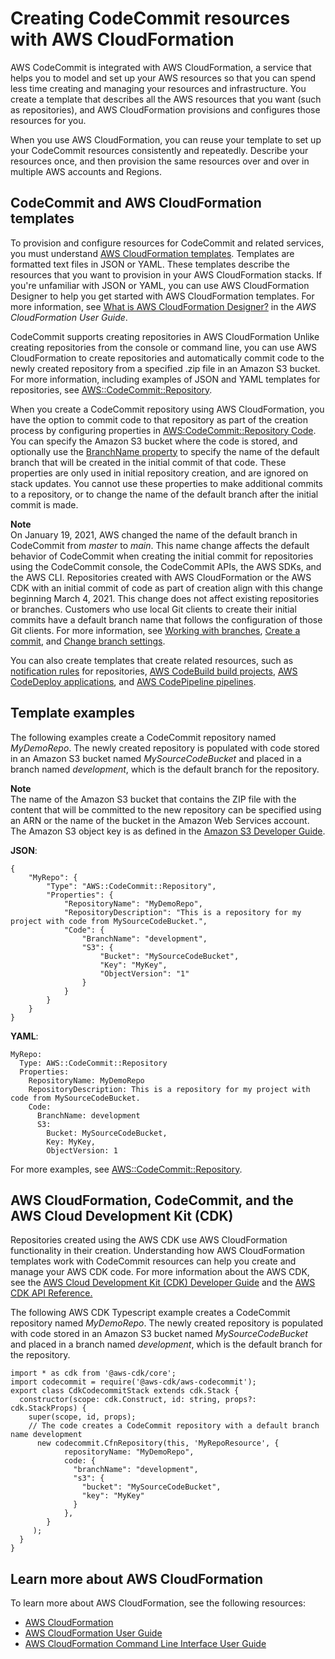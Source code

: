 # Creating CodeCommit resources with AWS CloudFormation<a name="creating-resources-with-cloudformation"></a>

AWS CodeCommit is integrated with AWS CloudFormation, a service that helps you to model and set up your AWS resources so that you can spend less time creating and managing your resources and infrastructure\. You create a template that describes all the AWS resources that you want \(such as repositories\), and AWS CloudFormation provisions and configures those resources for you\. 

When you use AWS CloudFormation, you can reuse your template to set up your CodeCommit resources consistently and repeatedly\. Describe your resources once, and then provision the same resources over and over in multiple AWS accounts and Regions\. 

## CodeCommit and AWS CloudFormation templates<a name="working-with-templates"></a>

To provision and configure resources for CodeCommit and related services, you must understand [AWS CloudFormation templates](https://docs.aws.amazon.com/AWSCloudFormation/latest/UserGuide/template-guide.html)\. Templates are formatted text files in JSON or YAML\. These templates describe the resources that you want to provision in your AWS CloudFormation stacks\. If you're unfamiliar with JSON or YAML, you can use AWS CloudFormation Designer to help you get started with AWS CloudFormation templates\. For more information, see [What is AWS CloudFormation Designer?](https://docs.aws.amazon.com/AWSCloudFormation/latest/UserGuide/working-with-templates-cfn-designer.html) in the *AWS CloudFormation User Guide*\.

CodeCommit supports creating repositories in AWS CloudFormation Unlike creating repositories from the console or command line, you can use AWS CloudFormation to create repositories and automatically commit code to the newly created repository from a specified \.zip file in an Amazon S3 bucket\. For more information, including examples of JSON and YAML templates for repositories, see [AWS::CodeCommit::Repository](https://docs.aws.amazon.com/AWSCloudFormation/latest/UserGuide/aws-resource-codecommit-repository.html)\.

When you create a CodeCommit repository using AWS CloudFormation, you have the option to commit code to that repository as part of the creation process by configuring properties in [AWS:CodeCommit::Repository Code](https://docs.aws.amazon.com/AWSCloudFormation/latest/UserGuide/aws-properties-codecommit-repository-code.html)\. You can specify the Amazon S3 bucket where the code is stored, and optionally use the [BranchName property](https://docs.aws.amazon.com/AWSCloudFormation/latest/UserGuide/aws-properties-codecommit-repository-code.html) to specify the name of the default branch that will be created in the initial commit of that code\. These properties are only used in initial repository creation, and are ignored on stack updates\. You cannot use these properties to make additional commits to a repository, or to change the name of the default branch after the initial commit is made\.

**Note**  
On January 19, 2021, AWS changed the name of the default branch in CodeCommit from *master* to *main*\. This name change affects the default behavior of CodeCommit when creating the initial commit for repositories using the CodeCommit console, the CodeCommit APIs, the AWS SDKs, and the AWS CLI\. Repositories created with AWS CloudFormation or the AWS CDK with an initial commit of code as part of creation align with this change beginning March 4, 2021\. This change does not affect existing repositories or branches\. Customers who use local Git clients to create their initial commits have a default branch name that follows the configuration of those Git clients\. For more information, see [Working with branches](https://docs.aws.amazon.com/codecommit/latest/userguide/branches.html), [Create a commit](https://docs.aws.amazon.com/codecommit/latest/userguide/how-to-create-commit.html), and [Change branch settings](https://docs.aws.amazon.com/codecommit/latest/userguide/how-to-change-branch.html)\.

You can also create templates that create related resources, such as [notification rules](https://docs.aws.amazon.com/AWSCloudFormation/latest/UserGuide/aws-resource-codestarnotifications-notificationrule.html) for repositories, [AWS CodeBuild build projects](https://docs.aws.amazon.com/AWSCloudFormation/latest/UserGuide/aws-resource-codebuild-project.html), [AWS CodeDeploy applications](https://docs.aws.amazon.com/AWSCloudFormation/latest/UserGuide/aws-resource-codedeploy-application.html), and [AWS CodePipeline pipelines](https://docs.aws.amazon.com/AWSCloudFormation/latest/UserGuide/aws-resource-codepipeline-pipeline.html)\.

## Template examples<a name="cloudformation-codecommit-example"></a>

The following examples create a CodeCommit repository named *MyDemoRepo*\. The newly created repository is populated with code stored in an Amazon S3 bucket named *MySourceCodeBucket* and placed in a branch named *development*, which is the default branch for the repository\. 

**Note**  
The name of the Amazon S3 bucket that contains the ZIP file with the content that will be committed to the new repository can be specified using an ARN or the name of the bucket in the Amazon Web Services account\. The Amazon S3 object key is as defined in the [Amazon S3 Developer Guide](https://docs.aws.amazon.com/AmazonS3/latest/dev/Introduction.html#BasicsKeys)\.

 **JSON**:

```
{
    "MyRepo": {
        "Type": "AWS::CodeCommit::Repository",
        "Properties": {
            "RepositoryName": "MyDemoRepo",
            "RepositoryDescription": "This is a repository for my project with code from MySourceCodeBucket.",
            "Code": {
                "BranchName": "development",
                "S3": {
                    "Bucket": "MySourceCodeBucket",
                    "Key": "MyKey",
                    "ObjectVersion": "1"
                }
            }
        }
    }
}
```

**YAML**:

```
MyRepo:
  Type: AWS::CodeCommit::Repository
  Properties:
    RepositoryName: MyDemoRepo
    RepositoryDescription: This is a repository for my project with code from MySourceCodeBucket.
    Code:
      BranchName: development
      S3: 
        Bucket: MySourceCodeBucket,
        Key: MyKey,
        ObjectVersion: 1
```

For more examples, see [AWS::CodeCommit::Repository](https://docs.aws.amazon.com/AWSCloudFormation/latest/UserGuide/aws-resource-codecommit-repository.html)\.

## AWS CloudFormation, CodeCommit, and the AWS Cloud Development Kit \(CDK\)<a name="cloudformation-codecommit-cdk"></a>

Repositories created using the AWS CDK use AWS CloudFormation functionality in their creation\. Understanding how AWS CloudFormation templates work with CodeCommit resources can help you create and manage your AWS CDK code\. For more information about the AWS CDK, see the [AWS Cloud Development Kit \(CDK\) Developer Guide](https://docs.aws.amazon.com/cdk/latest/guide/home.html) and the [AWS CDK API Reference\.](https://docs.aws.amazon.com/cdk/api/latest/docs/aws-codecommit-readme.html)

The following AWS CDK Typescript example creates a CodeCommit repository named *MyDemoRepo*\. The newly created repository is populated with code stored in an Amazon S3 bucket named *MySourceCodeBucket* and placed in a branch named *development*, which is the default branch for the repository\. 

```
import * as cdk from '@aws-cdk/core';
import codecommit = require('@aws-cdk/aws-codecommit');
export class CdkCodecommitStack extends cdk.Stack {
  constructor(scope: cdk.Construct, id: string, props?: cdk.StackProps) {
    super(scope, id, props);
    // The code creates a CodeCommit repository with a default branch name development
      new codecommit.CfnRepository(this, 'MyRepoResource', {
            repositoryName: "MyDemoRepo",
            code: {
              "branchName": "development",
              "s3": {
                "bucket": "MySourceCodeBucket",
                "key": "MyKey"
              }
            },
        }
     );
  }
}
```

## Learn more about AWS CloudFormation<a name="learn-more-cloudformation"></a>

To learn more about AWS CloudFormation, see the following resources:
+ [AWS CloudFormation](https://aws.amazon.com/cloudformation/)
+ [AWS CloudFormation User Guide](https://docs.aws.amazon.com/AWSCloudFormation/latest/UserGuide/Welcome.html)
+ [AWS CloudFormation Command Line Interface User Guide](https://docs.aws.amazon.com/cloudformation-cli/latest/userguide/what-is-cloudformation-cli.html)